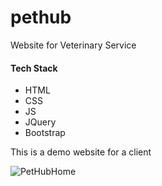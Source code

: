 # pethub
Website for Veterinary Service

#### Tech Stack
- HTML
- CSS
- JS
- JQuery
- Bootstrap

This is a demo website for a client

![PetHubHome](https://github.com/zyyqaengr/pethub/assets/139578757/7b1eb512-37df-4eee-a2b6-1a26b7b05498)

